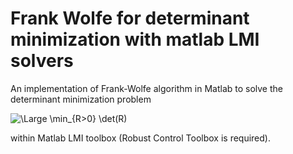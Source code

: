 # Frank Wolfe for determinant minimization with matlab LMI solvers
An implementation of Frank-Wolfe algorithm in Matlab to solve the determinant minimization problem 

<img src="https://latex.codecogs.com/svg.latex?\Large&space;\min_{R>0}&space;\det(R)" title="\Large \min_{R>0} \det(R)" />

within Matlab LMI toolbox (Robust Control Toolbox is required).
